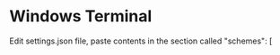 # Windows Terminal

Edit settings.json file, paste contents in the section called 
   "schemes": 
    [


